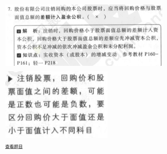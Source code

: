 ![](1ba64645344e30905022ac78026973df.png)

![](e803e50147598f50520a7d97fde70067.png)

[查看题目](../考前模拟测试题（1）.md#343-判断)

